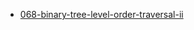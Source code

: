 - [068-binary-tree-level-order-traversal-ii](https://leetcode.com/problems/binary-tree-level-order-traversal-ii/)